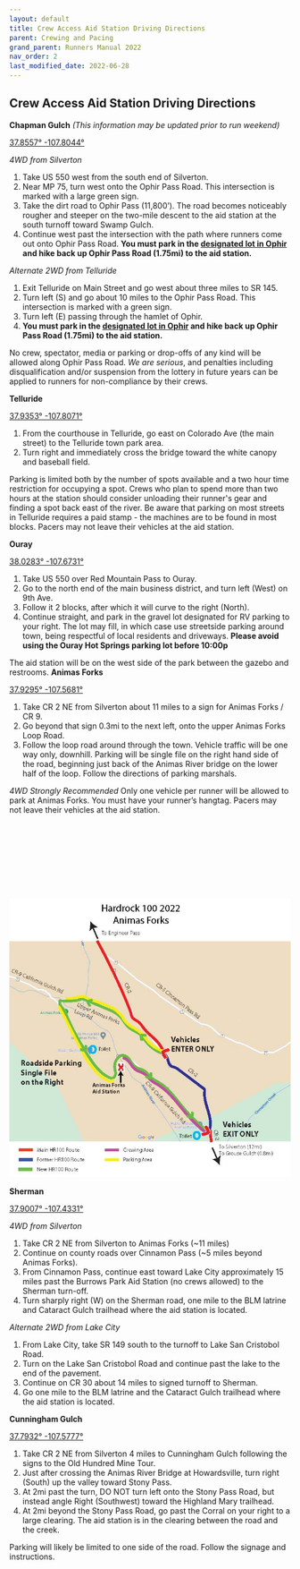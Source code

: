 ```yaml
---
layout: default
title: Crew Access Aid Station Driving Directions
parent: Crewing and Pacing
grand_parent: Runners Manual 2022
nav_order: 2
last_modified_date: 2022-06-28
---
```

## Crew Access Aid Station Driving Directions

**Chapman Gulch** *(This information may be updated prior to run weekend)*

[37.8557° -107.8044°](https://goo.gl/maps/w3TvZ8N1m27YwnXL7)
 
*4WD from Silverton*
1. Take US 550 west from the south end of Silverton. 
2. Near MP 75, turn west onto the Ophir Pass Road. This intersection is marked with a large green sign. 
3. Take the dirt road to Ophir Pass (11,800’). The road becomes noticeably rougher and steeper on the two-mile descent to the aid station at the south turnoff toward Swamp Gulch.
4. Continue west past the intersection with the path where runners come out onto Ophir Pass Road. **You must park in the [designated lot in Ophir](https://goo.gl/maps/Famb2qYTohEQ21X86) and hike back up Ophir Pass Road (1.75mi) to the aid station.**
 
*Alternate 2WD from Telluride*
1. Exit Telluride on Main Street and go west about three miles to SR 145. 
2. Turn left (S) and go about 10 miles to the Ophir Pass Road. This intersection is marked with a green sign. 
3. Turn left (E) passing through the hamlet of Ophir.
4. **You must park in the [designated lot in Ophir](https://goo.gl/maps/Famb2qYTohEQ21X86) and hike back up Ophir Pass Road (1.75mi) to the aid station.**
 
No crew, spectator, media or parking or drop-offs of any kind will be allowed along Ophir Pass Road. *We are serious*, and penalties including disqualification and/or suspension from the lottery in future years can be applied to runners for non-compliance by their crews.

**Telluride**

[37.9353° -107.8071°](https://goo.gl/maps/K8tiJXLs6gsjR9688)
 
1. From the courthouse in Telluride, go east on Colorado Ave (the main street) to the Telluride town park area. 
2. Turn right and immediately cross the bridge toward the white canopy and baseball field. 
 
Parking is limited both by the number of spots available and a two hour time restriction for occupying a spot. Crews who plan to spend more than two hours at the station should consider unloading their runner's gear and finding a spot back east of the river. Be aware that parking on most streets in Telluride requires a paid stamp - the machines are to be found in most blocks. Pacers may not leave their vehicles at the aid station.

**Ouray**

[38.0283° -107.6731°](https://goo.gl/maps/ufaAvirhxbX6yQKy6)

1. Take US 550 over Red Mountain Pass to Ouray. 
2. Go to the north end of the main business district, and turn left (West) on 9th Ave. 
3. Follow it 2 blocks, after which it will curve to the right (North). 
4. Continue straight, and park in the gravel lot designated for RV parking to your right.   The lot may fill, in which case use streetside parking around town, being respectful of local residents and driveways.  **Please avoid using the Ouray Hot Springs parking lot before 10:00p**
 
The aid station will be on the west side of the park between the gazebo and restrooms.
**Animas Forks**

[37.9295° -107.5681°](https://goo.gl/maps/5iSg8hpx5Bcgs1ph8)

1. Take CR 2 NE from Silverton about 11 miles to a sign for Animas Forks / CR 9. 
2. Go beyond that sign 0.3mi to the next left, onto the upper Animas Forks Loop Road. 
3. Follow the loop road around through the town.  Vehicle traffic will be one way only, downhill.  Parking will be single file on the right hand side of the road, beginning just back of the Animas River bridge on the lower half of the loop.  Follow the directions of parking marshals.
 
*4WD Strongly Recommended* Only one vehicle per runner will be allowed to park at Animas Forks. You must have your runner’s hangtag. Pacers may not leave their vehicles at the aid station.
<div class="printonly"><br/><br/><br/><br/><br/><br/><br/><br/></div>
<img src="/assets/images/HR100-2022-Animas-Forks.jpg">

**Sherman**

[37.9007° -107.4331°](https://goo.gl/maps/wvw8cQojQ5UJJGGZ9)
 
*4WD from Silverton*
1. Take CR 2 NE from Silverton to Animas Forks (~11 miles) 
2. Continue on county roads over Cinnamon Pass (~5 miles beyond Animas Forks).
3. From Cinnamon Pass, continue east toward Lake City approximately 15 miles past the Burrows Park Aid Station (no crews allowed) to the Sherman turn-off. 
4. Turn sharply right (W) on the Sherman road, one mile to the BLM latrine and Cataract Gulch trailhead where the aid station is located.
 
*Alternate 2WD from Lake City*
1. From Lake City, take SR 149 south to the turnoff to Lake San Cristobol Road. 
2. Turn on the Lake San Cristobol Road and continue past the lake to the end of the pavement. 
3. Continue on CR 30 about 14 miles to signed turnoff to Sherman. 
4. Go one mile to the BLM latrine and the Cataract Gulch trailhead where the aid station is located.
 
**Cunningham Gulch**

[37.7932° -107.5777°](https://goo.gl/maps/FrzuVwgTtBwPmu947)

1. Take CR 2 NE from Silverton 4 miles to Cunningham Gulch following the signs to the Old Hundred Mine Tour.
2. Just after crossing the Animas River Bridge at Howardsville, turn right (South) up the valley toward Stony Pass.
3. At 2mi past the turn, DO NOT turn left onto the Stony Pass Road, but instead angle Right (Southwest) toward the Highland Mary trailhead.
4. At 2mi beyond the Stony Pass Road, go past the Corral on your right to a large clearing.  The aid station is in the clearing between the road and the creek.

Parking will likely be limited to one side of the road. Follow the signage and instructions.

